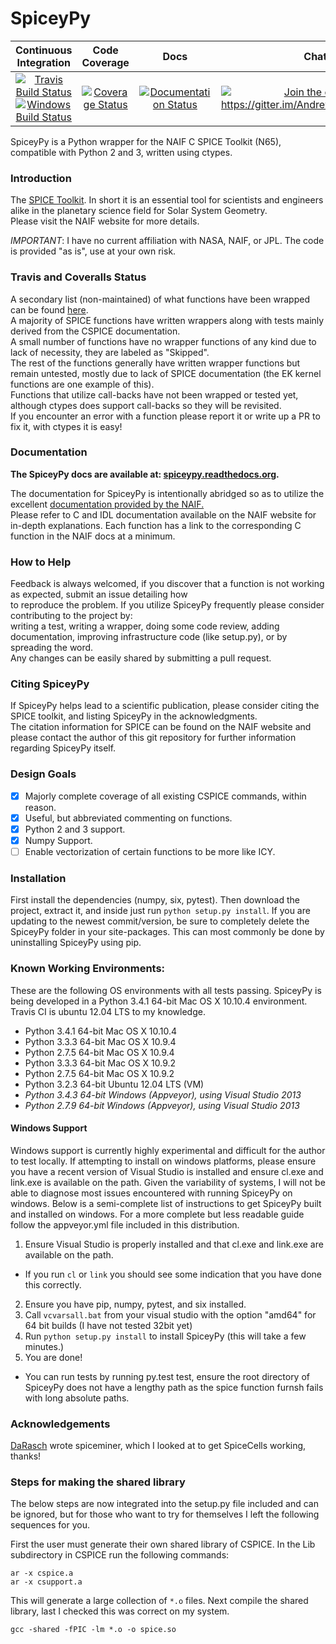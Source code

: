# SpiceyPy

| Continuous Integration | Code Coverage | Docs | Chat |              
|:----------------------:|:-------------:|:----:|:----:|  
| <a href="https://travis-ci.org/AndrewAnnex/SpiceyPy"><img alt="Travis Build Status" src="https://travis-ci.org/AndrewAnnex/SpiceyPy.svg?style=flat?branch=master"/></a> <a href="https://ci.appveyor.com/project/AndrewAnnex/spiceypy/"><img alt="Windows Build Status" src="https://ci.appveyor.com/api/projects/status/wly0q2cwy33ffura/branch/master?svg=true"/></a> | <a href="https://coveralls.io/r/AndrewAnnex/SpiceyPy?branch=master"><img alt="Coverage Status" src="https://img.shields.io/coveralls/AndrewAnnex/SpiceyPy.svg"/></a> | <a href="http://spiceypy.readthedocs.org"><img alt="Documentation Status" src="https://readthedocs.org/projects/spiceypy/badge/?version=master"/></a> | <a href="https://gitter.im/AndrewAnnex/SpiceyPy"><img alt="Join the chat at https://gitter.im/AndrewAnnex/SpiceyPy" src="https://badges.gitter.im/Join%20Chat.svg"/></a> |

SpiceyPy is a Python wrapper for the NAIF C SPICE Toolkit (N65), compatible with Python 2 and 3, written using ctypes.

### Introduction

The [SPICE Toolkit](http://naif.jpl.nasa.gov/naif/). 
In short it is an essential tool for scientists and engineers alike in the planetary science field for Solar System Geometry.   
Please visit the NAIF website for more details.

*IMPORTANT*: I have no current affiliation with NASA, NAIF, or JPL. The code is provided "as is", use at your own risk.
### Travis and Coveralls Status

A secondary list (non-maintained) of what functions have been wrapped can be found [here](https://github.com/AndrewAnnex/SpiceyPy/wiki/Wrapper-Completion).  
A majority of SPICE functions have written wrappers along with tests mainly derived from the CSPICE documentation.  
A small number of functions have no wrapper functions of any kind due to lack of necessity, they are labeled as "Skipped".   
The rest of the functions generally have written wrapper functions but remain untested, mostly due to lack of SPICE documentation (the EK kernel functions are one example of this).  
Functions that utilize call-backs have not been wrapped or tested yet, although ctypes does support call-backs so they will be revisited.  
If you encounter an error with a function please report it or write up a PR to fix it, with ctypes it is easy! 

### Documentation
 
**The SpiceyPy docs are available at: [spiceypy.readthedocs.org](http://spiceypy.readthedocs.org).**
 
The documentation for SpiceyPy is intentionally abridged so as to utilize the excellent [documentation provided by the NAIF.](http://naif.jpl.nasa.gov/pub/naif/toolkit_docs/C/index.html)  
Please refer to C and IDL documentation available on the NAIF website for in-depth explanations. 
Each function has a link to the corresponding C function in the NAIF docs at a minimum.
 
### How to Help

Feedback is always welcomed, if you discover that a function is not working as expected, submit an issue detailing how  
to reproduce the problem. If you utilize SpiceyPy frequently please consider contributing to the project by:  
writing a test, writing a wrapper, doing some code review, adding documentation, improving infrastructure code (like setup.py), or by spreading the word.  
Any changes can be easily shared by submitting a pull request.

### Citing SpiceyPy

If SpiceyPy helps lead to a scientific publication, please consider citing the SPICE toolkit, and listing SpiceyPy in the acknowledgments.  
The citation information for SPICE can be found on the NAIF website and please contact the author of this git repository for further information regarding SpiceyPy itself.

### Design Goals
- [x] Majorly complete coverage of all existing CSPICE commands, within reason.
- [x] Useful, but abbreviated commenting on functions.
- [x] Python 2 and 3 support.
- [x] Numpy Support.
- [ ] Enable vectorization of certain functions to be more like ICY.

### Installation
First install the dependencies (numpy, six, pytest). Then download the project, extract it, and inside just run `python setup.py install`.
If you are updating to the newest commit/version, be sure to completely delete the SpiceyPy folder in your site-packages.
This can most commonly be done by uninstalling SpiceyPy using pip.

### Known Working Environments:
These are the following OS environments with all tests passing. SpiceyPy is being developed
in a Python 3.4.1 64-bit Mac OS X 10.10.4 environment. Travis CI is ubuntu 12.04 LTS to my knowledge.
* Python 3.4.1 64-bit Mac OS X 10.10.4
* Python 3.3.3 64-bit Mac OS X 10.9.4
* Python 2.7.5 64-bit Mac OS X 10.9.4
* Python 3.3.3 64-bit Mac OS X 10.9.2
* Python 2.7.5 64-bit Mac OS X 10.9.2
* Python 3.2.3 64-bit Ubuntu 12.04 LTS (VM)
* _Python 3.4.3 64-bit Windows (Appveyor), using Visual Studio 2013_
* _Python 2.7.9 64-bit Windows (Appveyor), using Visual Studio 2013_

#### Windows Support
Windows support is currently highly experimental and difficult for the author to test locally.
If attempting to install on windows platforms, please ensure you have a recent version of Visual Studio is 
installed and ensure cl.exe and link.exe is available on the path. Given the variability of systems, 
I will not be able to diagnose most issues encountered with running SpiceyPy on windows. Below is a 
semi-complete list of instructions to get SpiceyPy built and installed on windows. For a more complete
but less readable guide follow the appveyor.yml file included in this distribution.

1. Ensure Visual Studio is properly installed and that cl.exe and link.exe are available on the path.
  * If you run `cl` or `link` you should see some indication that you have done this correctly. 
2. Ensure you have pip, numpy, pytest, and six installed.
3. Call `vcvarsall.bat` from your visual studio with the option "amd64" for 64 bit builds (I have not tested 32bit yet)
4. Run `python setup.py install` to install SpiceyPy (this will take a few minutes.)
5. You are done! 
  * You can run tests by running py.test test, ensure the root directory of SpiceyPy does not have a lengthy path as the spice function furnsh fails with long absolute paths.

### Acknowledgements
[DaRasch](https://github.com/DaRasch) wrote spiceminer, which I looked at to get SpiceCells working, thanks!

### Steps for making the shared library
The below steps are now integrated into the setup.py file included and can be ignored, but for those who want to try for themselves I left the following sequences for you.

First the user must generate their own shared library of CSPICE. In the Lib subdirectory in CSPICE run the following commands:
```
ar -x cspice.a
ar -x csupport.a
```
This will generate a large collection of `*.o` files.
Next compile the shared library, last I checked this was correct on my system.
```
gcc -shared -fPIC -lm *.o -o spice.so
```
